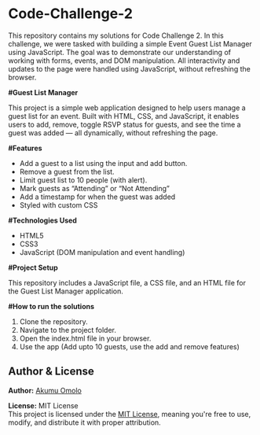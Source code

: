 # Code-Challenge-2
This repository contains my solutions for Code Challenge 2. In this challenge, we were tasked with building a simple Event Guest List Manager using JavaScript. The goal was to demonstrate our understanding of working with forms, events, and DOM manipulation. All interactivity and updates to the page were handled using JavaScript, without refreshing the browser.

**#Guest List Manager**

This project is a simple web application designed to help users manage a guest list for an event. Built with HTML, CSS, and JavaScript, it enables users to add, remove, toggle RSVP status for guests, and see the time a guest was added — all dynamically, without refreshing the page.

**#Features**

- Add a guest to a list using the input and add button.
- Remove a guest from the list.
- Limit guest list to 10 people (with alert).
- Mark guests as “Attending” or “Not Attending”
- Add a timestamp for when the guest was added
- Styled with custom CSS

**#Technologies Used**
- HTML5
- CSS3
- JavaScript (DOM manipulation and event handling)

**#Project Setup**

This repository includes a JavaScript file, a CSS file, and an HTML file for the Guest List Manager application.

**#How to run the solutions**

1. Clone the repository.
2. Navigate to the project folder.
3. Open the index.html file in your browser.
4. Use the app (Add upto 10 guests, use the add and remove features)


##  Author &  License

**Author:** [Akumu Omolo](https://github.com/AkumuOmolo-SH)

**License:** MIT License  
This project is licensed under the [MIT License](LICENSE), meaning you're free to use, modify, and distribute it with proper attribution.




